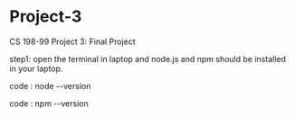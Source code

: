 # Project-3
CS 198-99 Project 3: Final Project

step1: open the terminal in laptop and 
node.js and npm should be installed in your laptop.

  code : node --version

  
  code : npm --version

